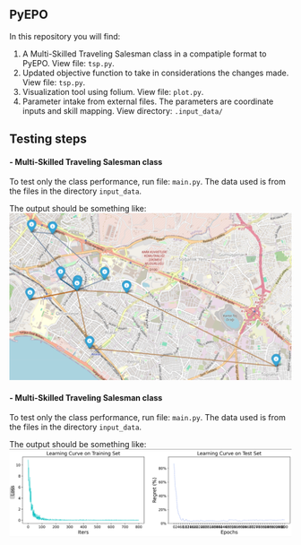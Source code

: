 ## PyEPO 

In this repository you will find:

1. A Multi-Skilled Traveling Salesman class in a compatiple format to PyEPO. View file: `tsp.py`.
2. Updated objective function to take in considerations the changes made. View file: `tsp.py`.
3. Visualization tool using folium. View file: `plot.py`.
4. Parameter intake from external files. The parameters are coordinate inputs and skill mapping. View directory: `.input_data/`


## Testing steps
#### - Multi-Skilled Traveling Salesman class
To test only the class performance, run file: `main.py`. The data used is from the files in the directory `input_data`.

The output should be something like:
![alt text](images/mapping_result.png)


#### - Multi-Skilled Traveling Salesman class
To test only the class performance, run file: `main.py`. The data used is from the files in the directory `input_data`.

The output should be something like:
![alt text](images/fig_SPOlearning_curve.png)